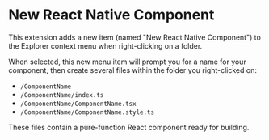 # New React Native Component

This extension adds a new item (named "New React Native Component") to the Explorer context menu when right-clicking on a folder.

When selected, this new menu item will prompt you for a name for your component, then create several files within the folder you right-clicked on:

- `/ComponentName`
- `/ComponentName/index.ts`
- `/ComponentName/ComponentName.tsx`
- `/ComponentName/ComponentName.style.ts`

These files contain a pure-function React component ready for building.
